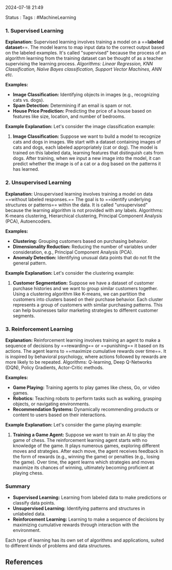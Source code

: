 2024-07-18 21:49

Status : 
Tags : #MachineLearning


### 1. Supervised Learning

**Explanation:** Supervised learning involves training a model on a ==**labeled dataset**==. The model learns to map input data to the correct output based on the labeled examples. It's called "supervised" because the process of an algorithm learning from the training dataset can be thought of as a teacher supervising the learning process.
*Algorithms: Linear Regression, KNN Classification, Naïve Bayes classification, Support Vector Machines, ANN etc.*

**Examples:**

- **Image Classification:** Identifying objects in images (e.g., recognizing cats vs. dogs).
- **Spam Detection:** Determining if an email is spam or not.
- **House Price Prediction:** Predicting the price of a house based on features like size, location, and number of bedrooms.

**Example Explanation:** Let's consider the image classification example:

1. **Image Classification:** Suppose we want to build a model to recognize cats and dogs in images. We start with a dataset containing images of cats and dogs, each labeled appropriately (cat or dog). The model is trained on this labeled data, learning features that distinguish cats from dogs. After training, when we input a new image into the model, it can predict whether the image is of a cat or a dog based on the patterns it has learned.

### 2. Unsupervised Learning

**Explanation:** Unsupervised learning involves training a model on data ==without labeled responses.== The goal is to ==identify underlying structures or patterns== within the data. It is called "unsupervised" because the learning algorithm is not provided with any labels.
Algorithms: K-means clustering, Hierarchical clustering, Principal Component Analysis (PCA), Autoencoders.

**Examples:**

- **Clustering:** Grouping customers based on purchasing behavior.
- **Dimensionality Reduction:** Reducing the number of variables under consideration, e.g., Principal Component Analysis (PCA).
- **Anomaly Detection:** Identifying unusual data points that do not fit the general pattern.

**Example Explanation:** Let's consider the clustering example:

1. **Customer Segmentation:** Suppose we have a dataset of customer purchase histories and we want to group similar customers together. Using a clustering algorithm like K-means, we can partition the customers into clusters based on their purchase behavior. Each cluster represents a group of customers with similar purchasing patterns. This can help businesses tailor marketing strategies to different customer segments.

### 3. Reinforcement Learning

**Explanation:** Reinforcement learning involves training an agent to make a sequence of decisions by ==rewarding== or ==punishing== it based on its actions. The agent learns to ==maximize cumulative rewards over time==. It is inspired by behavioral psychology, where actions followed by rewards are more likely to be repeated.
Algorithms: Q-learning, Deep Q-Networks (DQN), Policy Gradients, Actor-Critic methods.

**Examples:**

- **Game Playing:** Training agents to play games like chess, Go, or video games.
- **Robotics:** Teaching robots to perform tasks such as walking, grasping objects, or navigating environments.
- **Recommendation Systems:** Dynamically recommending products or content to users based on their interactions.

**Example Explanation:** Let's consider the game playing example:

1. **Training a Game Agent:** Suppose we want to train an AI to play the game of chess. The reinforcement learning agent starts with no knowledge of the game. It plays numerous games, exploring different moves and strategies. After each move, the agent receives feedback in the form of rewards (e.g., winning the game) or penalties (e.g., losing the game). Over time, the agent learns which strategies and moves maximize its chances of winning, ultimately becoming proficient at playing chess.

### Summary

- **Supervised Learning:** Learning from labeled data to make predictions or classify data points.
- **Unsupervised Learning:** Identifying patterns and structures in unlabeled data.
- **Reinforcement Learning:** Learning to make a sequence of decisions by maximizing cumulative rewards through interaction with the environment.

Each type of learning has its own set of algorithms and applications, suited to different kinds of problems and data structures.





## References
